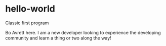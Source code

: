 # hello-world
Classic first program

Bo Avrett here. I am a new developer looking to experience the developing community and learn a thing or two along the way! 
